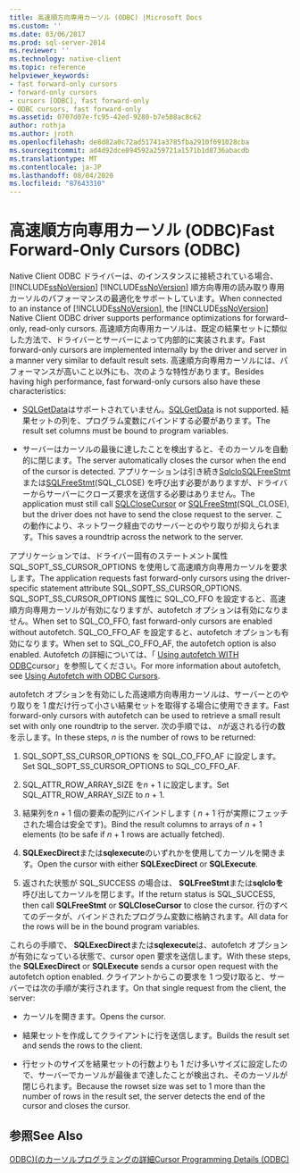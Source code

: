 ```yaml
---
title: 高速順方向専用カーソル (ODBC) |Microsoft Docs
ms.custom: ''
ms.date: 03/06/2017
ms.prod: sql-server-2014
ms.reviewer: ''
ms.technology: native-client
ms.topic: reference
helpviewer_keywords:
- fast forward-only cursors
- forward-only cursors
- cursors [ODBC], fast forward-only
- ODBC cursors, fast forward-only
ms.assetid: 0707d07e-fc95-42ed-9280-b7e508ac8c62
author: rothja
ms.author: jroth
ms.openlocfilehash: de8d82a0c72ad51741a3785fba2910f691028cba
ms.sourcegitcommit: ad4d92dce894592a259721a1571b1d8736abacdb
ms.translationtype: MT
ms.contentlocale: ja-JP
ms.lasthandoff: 08/04/2020
ms.locfileid: "87643310"
---
```

# <a name="fast-forward-only-cursors-odbc"></a><span data-ttu-id="f852a-102">高速順方向専用カーソル (ODBC)</span><span class="sxs-lookup"><span data-stu-id="f852a-102">Fast Forward-Only Cursors (ODBC)</span></span>
  <span data-ttu-id="f852a-103">Native Client ODBC ドライバーは、のインスタンスに接続されている場合、 [!INCLUDE[ssNoVersion](../../../includes/ssnoversion-md.md)] [!INCLUDE[ssNoVersion](../../../includes/ssnoversion-md.md)] 順方向専用の読み取り専用カーソルのパフォーマンスの最適化をサポートしています。</span><span class="sxs-lookup"><span data-stu-id="f852a-103">When connected to an instance of [!INCLUDE[ssNoVersion](../../../includes/ssnoversion-md.md)], the [!INCLUDE[ssNoVersion](../../../includes/ssnoversion-md.md)] Native Client ODBC driver supports performance optimizations for forward-only, read-only cursors.</span></span> <span data-ttu-id="f852a-104">高速順方向専用カーソルは、既定の結果セットに類似した方法で、ドライバーとサーバーによって内部的に実装されます。</span><span class="sxs-lookup"><span data-stu-id="f852a-104">Fast forward-only cursors are implemented internally by the driver and server in a manner very similar to default result sets.</span></span> <span data-ttu-id="f852a-105">高速順方向専用カーソルには、パフォーマンスが高いこと以外にも、次のような特性があります。</span><span class="sxs-lookup"><span data-stu-id="f852a-105">Besides having high performance, fast forward-only cursors also have these characteristics:</span></span>  
  
-   <span data-ttu-id="f852a-106">[SQLGetData](../../native-client-odbc-api/sqlgetdata.md)はサポートされていません。</span><span class="sxs-lookup"><span data-stu-id="f852a-106">[SQLGetData](../../native-client-odbc-api/sqlgetdata.md) is not supported.</span></span> <span data-ttu-id="f852a-107">結果セットの列を、プログラム変数にバインドする必要があります。</span><span class="sxs-lookup"><span data-stu-id="f852a-107">The result set columns must be bound to program variables.</span></span>  
  
-   <span data-ttu-id="f852a-108">サーバーはカーソルの最後に達したことを検出すると、そのカーソルを自動的に閉じます。</span><span class="sxs-lookup"><span data-stu-id="f852a-108">The server automatically closes the cursor when the end of the cursor is detected.</span></span> <span data-ttu-id="f852a-109">アプリケーションは引き続き[SqlcloSQLFreeStmt](../../native-client-odbc-api/sqlclosecursor.md)または[SQLFreeStmt](../../native-client-odbc-api/sqlfreestmt.md)(SQL_CLOSE) を呼び出す必要がありますが、ドライバーからサーバーにクローズ要求を送信する必要はありません。</span><span class="sxs-lookup"><span data-stu-id="f852a-109">The application must still call [SQLCloseCursor](../../native-client-odbc-api/sqlclosecursor.md) or [SQLFreeStmt](../../native-client-odbc-api/sqlfreestmt.md)(SQL_CLOSE), but the driver does not have to send the close request to the server.</span></span> <span data-ttu-id="f852a-110">この動作により、ネットワーク経由でのサーバーとのやり取りが抑えられます。</span><span class="sxs-lookup"><span data-stu-id="f852a-110">This saves a roundtrip across the network to the server.</span></span>  
  
 <span data-ttu-id="f852a-111">アプリケーションでは、ドライバー固有のステートメント属性 SQL_SOPT_SS_CURSOR_OPTIONS を使用して高速順方向専用カーソルを要求します。</span><span class="sxs-lookup"><span data-stu-id="f852a-111">The application requests fast forward-only cursors using the driver-specific statement attribute SQL_SOPT_SS_CURSOR_OPTIONS.</span></span> <span data-ttu-id="f852a-112">SQL_SOPT_SS_CURSOR_OPTIONS 属性に SQL_CO_FFO を設定すると、高速順方向専用カーソルが有効になりますが、autofetch オプションは有効になりません。</span><span class="sxs-lookup"><span data-stu-id="f852a-112">When set to SQL_CO_FFO, fast forward-only cursors are enabled without autofetch.</span></span> <span data-ttu-id="f852a-113">SQL_CO_FFO_AF を設定すると、autofetch オプションも有効になります。</span><span class="sxs-lookup"><span data-stu-id="f852a-113">When set to SQL_CO_FFO_AF, the autofetch option is also enabled.</span></span> <span data-ttu-id="f852a-114">Autofetch の詳細については、「 [Using autofetch WITH ODBC](using-autofetch-with-odbc-cursors.md)cursor」を参照してください。</span><span class="sxs-lookup"><span data-stu-id="f852a-114">For more information about autofetch, see [Using Autofetch with ODBC Cursors](using-autofetch-with-odbc-cursors.md).</span></span>  
  
 <span data-ttu-id="f852a-115">autofetch オプションを有効にした高速順方向専用カーソルは、サーバーとのやり取りを 1 度だけ行って小さい結果セットを取得する場合に使用できます。</span><span class="sxs-lookup"><span data-stu-id="f852a-115">Fast forward-only cursors with autofetch can be used to retrieve a small result set with only one roundtrip to the server.</span></span> <span data-ttu-id="f852a-116">次の手順では、 *n*が返される行の数を示します。</span><span class="sxs-lookup"><span data-stu-id="f852a-116">In these steps, *n* is the number of rows to be returned:</span></span>  
  
1.  <span data-ttu-id="f852a-117">SQL_SOPT_SS_CURSOR_OPTIONS を SQL_CO_FFO_AF に設定します。</span><span class="sxs-lookup"><span data-stu-id="f852a-117">Set SQL_SOPT_SS_CURSOR_OPTIONS to SQL_CO_FFO_AF.</span></span>  
  
2.  <span data-ttu-id="f852a-118">SQL_ATTR_ROW_ARRAY_SIZE を*n* + 1 に設定します。</span><span class="sxs-lookup"><span data-stu-id="f852a-118">Set SQL_ATTR_ROW_ARRAY_SIZE to *n* + 1.</span></span>  
  
3.  <span data-ttu-id="f852a-119">結果列を*n* + 1 個の要素の配列にバインドします ( *n* + 1 行が実際にフェッチされた場合は安全です)。</span><span class="sxs-lookup"><span data-stu-id="f852a-119">Bind the result columns to arrays of *n* + 1 elements (to be safe if *n* + 1 rows are actually fetched).</span></span>  
  
4.  <span data-ttu-id="f852a-120">**SQLExecDirect**または**sqlexecute**のいずれかを使用してカーソルを開きます。</span><span class="sxs-lookup"><span data-stu-id="f852a-120">Open the cursor with either **SQLExecDirect** or **SQLExecute**.</span></span>  
  
5.  <span data-ttu-id="f852a-121">返された状態が SQL_SUCCESS の場合は、 **SQLFreeStmt**または**sqlcloを**呼び出してカーソルを閉じます。</span><span class="sxs-lookup"><span data-stu-id="f852a-121">If the return status is SQL_SUCCESS, then call **SQLFreeStmt** or **SQLCloseCursor** to close the cursor.</span></span> <span data-ttu-id="f852a-122">行のすべてのデータが、バインドされたプログラム変数に格納されます。</span><span class="sxs-lookup"><span data-stu-id="f852a-122">All data for the rows will be in the bound program variables.</span></span>  
  
 <span data-ttu-id="f852a-123">これらの手順で、 **SQLExecDirect**または**sqlexecute**は、autofetch オプションが有効になっている状態で、cursor open 要求を送信します。</span><span class="sxs-lookup"><span data-stu-id="f852a-123">With these steps, the **SQLExecDirect** or **SQLExecute** sends a cursor open request with the autofetch option enabled.</span></span> <span data-ttu-id="f852a-124">クライアントからこの要求を 1 つ受け取ると、サーバーでは次の手順が実行されます。</span><span class="sxs-lookup"><span data-stu-id="f852a-124">On that single request from the client, the server:</span></span>  
  
-   <span data-ttu-id="f852a-125">カーソルを開きます。</span><span class="sxs-lookup"><span data-stu-id="f852a-125">Opens the cursor.</span></span>  
  
-   <span data-ttu-id="f852a-126">結果セットを作成してクライアントに行を送信します。</span><span class="sxs-lookup"><span data-stu-id="f852a-126">Builds the result set and sends the rows to the client.</span></span>  
  
-   <span data-ttu-id="f852a-127">行セットのサイズを結果セットの行数よりも 1 だけ多いサイズに設定したので、サーバーでカーソルが最後まで達したことが検出され、そのカーソルが閉じられます。</span><span class="sxs-lookup"><span data-stu-id="f852a-127">Because the rowset size was set to 1 more than the number of rows in the result set, the server detects the end of the cursor and closes the cursor.</span></span>  
  
## <a name="see-also"></a><span data-ttu-id="f852a-128">参照</span><span class="sxs-lookup"><span data-stu-id="f852a-128">See Also</span></span>  
 [<span data-ttu-id="f852a-129">ODBC&#41;&#40;のカーソルプログラミングの詳細</span><span class="sxs-lookup"><span data-stu-id="f852a-129">Cursor Programming Details &#40;ODBC&#41;</span></span>](cursor-programming-details-odbc.md)  
  
  
